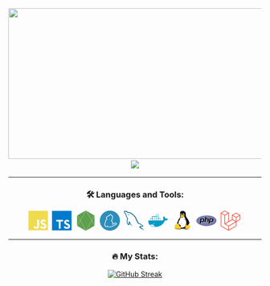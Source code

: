 <div align="center">
  <img src="https://media.giphy.com/media/dWesBcTLavkZuG35MI/giphy.gif" width="600" height="300"/><br />
  <img src="https://komarev.com/ghpvc/?username=XMGamingMaster&color=blue&style=flat" />

  ---

  ### :hammer_and_wrench: Languages and Tools:
  <div>
    <img src="https://github.com/devicons/devicon/blob/master/icons/javascript/javascript-plain.svg" title="Javascript" alt="Javascript" width="40" height="40"/>&nbsp;
    <img src="https://github.com/devicons/devicon/blob/master/icons/typescript/typescript-plain.svg" title="Typescript" alt="Typescript" width="40" height="40"/>&nbsp;
    <img src="https://github.com/devicons/devicon/blob/master/icons/nodejs/nodejs-plain.svg" title="NodeJS" alt="NodeJS" width="40" height="40"/>&nbsp;
    <img src="https://github.com/devicons/devicon/blob/master/icons/yarn/yarn-original.svg" title="Yarn" alt="Yarn" width="40" height="40"/>&nbsp;
    <img src="https://github.com/devicons/devicon/blob/master/icons/mysql/mysql-original.svg" title="MySQL" alt="MySQL" width="40" height="40"/>&nbsp;
    <img src="https://github.com/devicons/devicon/blob/master/icons/docker/docker-plain.svg" title="Docker" alt="Docker" width="40" height="40"/>&nbsp;
    <img src="https://github.com/devicons/devicon/blob/master/icons/linux/linux-original.svg" title="Linux" alt="Linux" width="40" height="40"/>&nbsp;
    <img src="https://github.com/devicons/devicon/blob/master/icons/php/php-original.svg" title="PHP" alt="Linux" width="40" height="40"/>&nbsp;
    <img src="https://github.com/devicons/devicon/blob/master/icons/laravel/laravel-original.svg" title="PHP" alt="Linux" width="40" height="40"/>&nbsp;
  </div>

  ---

  ### :fire: My Stats:
  [![GitHub Streak](https://github-readme-streak-stats.herokuapp.com?user=XMGamingMaster&theme=dark&hide_border=true&date_format=j%20M%5B%20Y%5D)](https://git.io/streak-stats)

</div>
